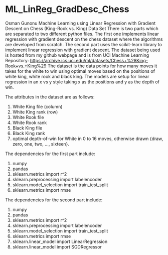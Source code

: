 # ML_LinReg_GradDesc_Chess
Osman Gunonu
Machine Learning using Linear Regression with Gradient Descent on Chess (King-Rook vs. King) Data Set
There is two parts which are separated to two different python files. The first one implements linear regression with gradient descent on the chess dataset where the 
algorithms are developed from scratch. The second part uses the scikit-learn library to implement linear regression with gradient descent.
The dataset being used is hosted from my github webpage and is from UCI Machine Learning Repository: https://archive.ics.uci.edu/ml/datasets/Chess+%28King-Rook+vs.+King%29
The dataset is the data points for how many moves it takes for the white to win using optimal moves based on the positions of white king, white rook and black king. 
The models are setup for linear regression in an x vs y style taking x as the positions and y as the depth of win.

The attributes in the dataset are as follows:
1. White King file (column)
2. White King rank (row)
3. White Rook file
4. White Rook rank
5. Black King file
6. Black King rank
7. optimal depth-of-win for White in 0 to 16 moves, otherwise drawn {draw, zero, one, two, ..., sixteen}.

The dependencies for the first part include:
1. numpy
2. pandas
3. sklearn.metrics import r^2
4. sklearn.preprocessing import labelencoder
5. sklearn.model_selection import train_test_split
6. sklearn.metrics import rmse

The dependencies for the second part include:
1. numpy
2. pandas
3. sklearn.metrics import r^2
4. sklearn.preprocessing import labelencoder
5. sklearn.model_selection import train_test_split
6. sklearn.metrics import rmse
7. sklearn.linear_model import LinearRegression
8. sklearn.linear_model import SGDRegressor

